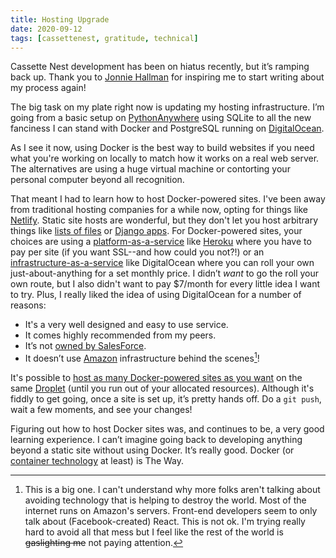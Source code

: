 ```yaml
---
title: Hosting Upgrade
date: 2020-09-12
tags: [cassettenest, gratitude, technical]
---
```


Cassette Nest development has been on hiatus recently, but it’s ramping back up. Thank you to [Jonnie Hallman](https://destroytoday.com/blog/a-reminder-to-write) for inspiring me to start writing about my process again!

The big task on my plate right now is updating my hosting infrastructure. I’m going from a basic setup on [PythonAnywhere](https://www.pythonanywhere.com) using SQLite to all the new fanciness I can stand with Docker and PostgreSQL running on [DigitalOcean](https://m.do.co/c/5ddc4153469e).

As I see it now, using Docker is the best way to build websites if you need what you're working on locally to match how it works on a real web server. The alternatives are using a huge virtual machine or contorting your personal computer beyond all recognition.

That meant I had to learn how to host Docker-powered sites. I've been away from traditional hosting companies for a while now, opting for things like [Netlify](https://www.netlify.com). Static site hosts are wonderful, but they don't let you host arbitrary things like [lists of files](https://bucket.treypiepmeier.com) or [Django apps](https://app.cassettenest.com). For Docker-powered sites, your choices are using a [platform-as-a-service](https://en.wikipedia.org/wiki/Platform_as_a_service) like [Heroku](https://www.heroku.com) where you have to pay per site (if you want SSL--and how could you not?!) or an [infrastructure-as-a-service](https://en.wikipedia.org/wiki/Infrastructure_as_a_service) like DigitalOcean where you can roll your own just-about-anything for a set monthly price. I didn’t _want_ to go the roll your own route, but I also didn't want to pay $7/month for every little idea I want to try. Plus, I really liked the idea of using DigitalOcean for a number of reasons:

- It's a very well designed and easy to use service.
- It comes highly recommended from my peers.
- It’s not [owned by SalesForce](https://en.wikipedia.org/wiki/Heroku#History).
- It doesn’t use [Amazon](https://www.youtube.com/watch?v=II_0DbuxEEg "Anand Giridharadas on Jeff Bezos") infrastructure behind the scenes[^amazon]!

[^amazon]: This is a big one. I can't understand why more folks aren't talking about avoiding technology that is helping to destroy the world. Most of the internet runs on Amazon's servers. Front-end developers seem to only talk about (Facebook-created) React. This is not ok. I'm trying really hard to avoid all that mess but I feel like the rest of the world is ~~gaslighting me~~ not paying attention.

It's possible to [host as many Docker-powered sites as you want](https://www.digitalocean.com/community/tutorials/how-to-use-traefik-as-a-reverse-proxy-for-docker-containers-on-ubuntu-18-04) on the same [Droplet](https://marketplace.digitalocean.com/apps/docker) (until you run out of your allocated resources). Although it's fiddly to get going, once a site is set up, it’s pretty hands off. Do a `git push`, wait a few moments, and see your changes!

Figuring out how to host Docker sites was, and continues to be, a very good learning experience. I can’t imagine going back to developing anything beyond a static site without using Docker. It’s really good. Docker (or [container technology](https://www.youtube.com/watch?v=0qotVMX-J5s "Containerization Explained") at least) is The Way.
